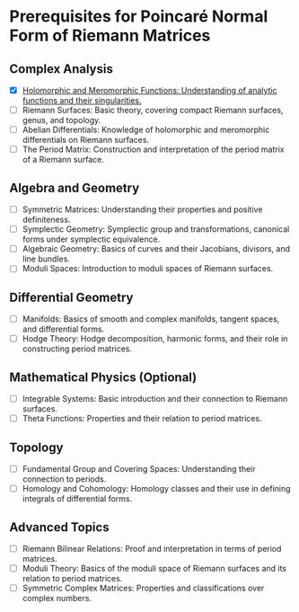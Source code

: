 # Prerequisites for Poincaré Normal Form of Riemann Matrices

## Complex Analysis
- [x] [Holomorphic and Meromorphic Functions: Understanding of analytic functions and their singularities.]()
- [ ] Riemann Surfaces: Basic theory, covering compact Riemann surfaces, genus, and topology.
- [ ] Abelian Differentials: Knowledge of holomorphic and meromorphic differentials on Riemann surfaces.
- [ ] The Period Matrix: Construction and interpretation of the period matrix of a Riemann surface.

## Algebra and Geometry
- [ ] Symmetric Matrices: Understanding their properties and positive definiteness.
- [ ] Symplectic Geometry: Symplectic group and transformations, canonical forms under symplectic equivalence.
- [ ] Algebraic Geometry: Basics of curves and their Jacobians, divisors, and line bundles.
- [ ] Moduli Spaces: Introduction to moduli spaces of Riemann surfaces.

## Differential Geometry
- [ ] Manifolds: Basics of smooth and complex manifolds, tangent spaces, and differential forms.
- [ ] Hodge Theory: Hodge decomposition, harmonic forms, and their role in constructing period matrices.

## Mathematical Physics (Optional)
- [ ] Integrable Systems: Basic introduction and their connection to Riemann surfaces.
- [ ] Theta Functions: Properties and their relation to period matrices.

## Topology
- [ ] Fundamental Group and Covering Spaces: Understanding their connection to periods.
- [ ] Homology and Cohomology: Homology classes and their use in defining integrals of differential forms.

## Advanced Topics
- [ ] Riemann Bilinear Relations: Proof and interpretation in terms of period matrices.
- [ ] Moduli Theory: Basics of the moduli space of Riemann surfaces and its relation to period matrices.
- [ ] Symmetric Complex Matrices: Properties and classifications over complex numbers.
